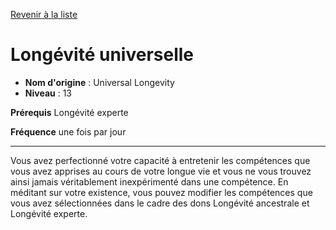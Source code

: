 [Revenir à la liste](..)

# Longévité universelle

 * **Nom d'origine** : Universal Longevity
 * **Niveau** : 13


<p><strong>Prérequis</strong> Longévité experte</p>
<p><strong>Fréquence</strong> une fois par jour</p>
<hr>
<p>Vous avez perfectionné votre capacité à entretenir les compétences que vous avez apprises au cours de votre longue vie et vous ne vous trouvez ainsi jamais véritablement inexpérimenté dans une compétence. En méditant sur votre existence, vous pouvez modifier les compétences que vous avez sélectionnées dans le cadre des dons Longévité ancestrale et Longévité experte.</p>